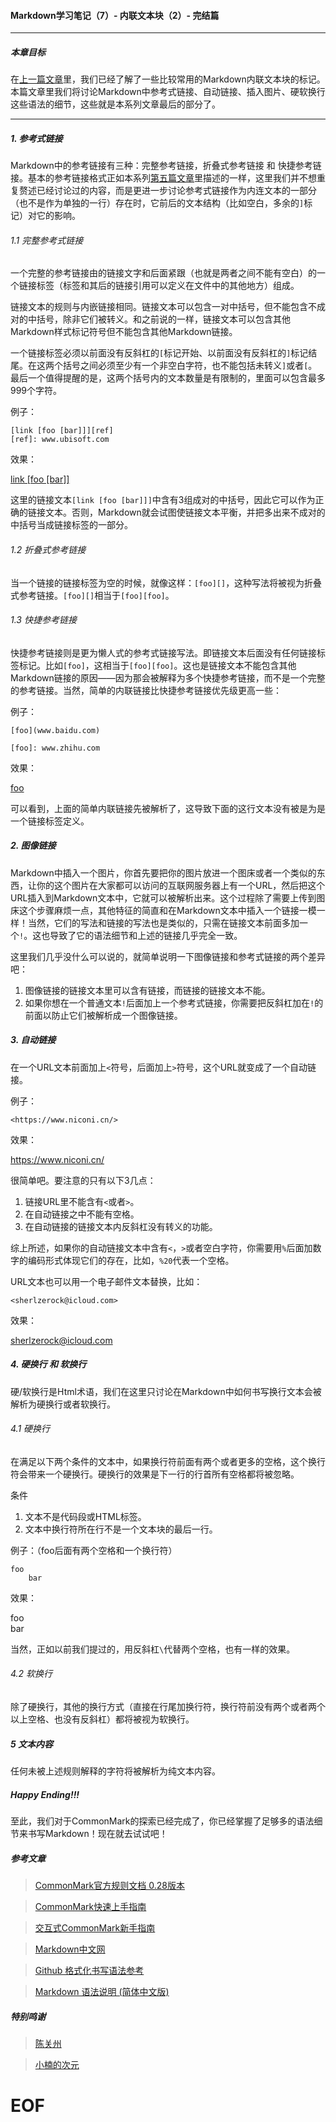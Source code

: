 #### Markdown学习笔记（7）- 内联文本块（2）- 完结篇

***
##### 本章目标

在[上一篇文章](https://github.com/TiriSane/MarkdownTutorial/blob/master/Markdown_Tutorial_7.md)里，我们已经了解了一些比较常用的Markdown内联文本块的标记。本篇文章里我们将讨论Markdown中参考式链接、自动链接、插入图片、硬软换行这些语法的细节，这些就是本系列文章最后的部分了。

***

##### 1. 参考式链接

Markdown中的参考链接有三种：完整参考链接，折叠式参考链接 和 快捷参考链接。基本的参考链接格式正如本系列[第五篇文章](https://github.com/TiriSane/MarkdownTutorial/blob/master/Markdown_Tutorial_5.md)里描述的一样，这里我们并不想重复赘述已经讨论过的内容，而是更进一步讨论参考式链接作为内连文本的一部分（也不是作为单独的一行）存在时，它前后的文本结构（比如空白，多余的`]`标记）对它的影响。

###### 1.1 完整参考式链接

一个完整的参考链接由的链接文字和后面紧跟（也就是两者之间不能有空白）的一个链接标签（标签和其后的链接引用可以定义在文件中的其他地方）组成。

链接文本的规则与内嵌链接相同。链接文本可以包含一对中括号，但不能包含不成对的中括号，除非它们被转义。和之前说的一样，链接文本可以包含其他Markdown样式标记符号但不能包含其他Markdown链接。

一个链接标签必须以前面没有反斜杠的`[`标记开始、以前面没有反斜杠的`]`标记结尾。在这两个括号之间必须至少有一个非空白字符，也不能包括未转义`]`或者`[`。最后一个值得提醒的是，这两个括号内的文本数量是有限制的，里面可以包含最多999个字符。

例子：
```
[link [foo [bar]]][ref]
[ref]: www.ubisoft.com
```
效果：

[link [foo [bar]]](www.ubisoft.com)

这里的链接文本`[link [foo [bar]]]`中含有3组成对的中括号，因此它可以作为正确的链接文本。否则，Markdown就会试图使链接文本平衡，并把多出来不成对的中括号当成链接标签的一部分。

###### 1.2 折叠式参考链接

当一个链接的链接标签为空的时候，就像这样：`[foo][]`，这种写法将被视为折叠式参考链接。`[foo][]`相当于`[foo][foo]`。

###### 1.3 快捷参考链接

快捷参考链接则是更为懒人式的参考式链接写法。即链接文本后面没有任何链接标签标记。比如`[foo]`，这相当于`[foo][foo]`。这也是链接文本不能包含其他Markdown链接的原因——因为那会被解释为多个快捷参考链接，而不是一个完整的参考链接。当然，简单的内联链接比快捷参考链接优先级更高一些：

例子：
```
[foo](www.baidu.com)

[foo]: www.zhihu.com
```

效果：

[foo](www.baidu.com)

[foo]: www.zhihu.com

可以看到，上面的简单内联链接先被解析了，这导致下面的这行文本没有被是为是一个链接标签定义。

##### 2. 图像链接

Markdown中插入一个图片，你首先要把你的图片放进一个图床或者一个类似的东西，让你的这个图片在大家都可以访问的互联网服务器上有一个URL，然后把这个URL插入到Markdown文本中，它就可以被解析出来。这个过程除了需要上传到图床这个步骤麻烦一点，其他特征的简直和在Markdown文本中插入一个链接一模一样！当然，它们的写法和链接的写法也是类似的，只需在链接文本前面多加一个`!`。这也导致了它的语法细节和上述的链接几乎完全一致。

这里我们几乎没什么可以说的，就简单说明一下图像链接和参考式链接的两个差异吧：

1. 图像链接的链接文本里可以含有链接，而链接的链接文本不能。
2. 如果你想在一个普通文本`!`后面加上一个参考式链接，你需要把反斜杠加在`!`的前面以防止它们被解析成一个图像链接。

##### 3. 自动链接

在一个URL文本前面加上`<`符号，后面加上`>`符号，这个URL就变成了一个自动链接。

例子：

`<https://www.niconi.cn/>`

效果：

<https://www.niconi.cn/>

很简单吧。要注意的只有以下3几点：
1. 链接URL里不能含有`<`或者`>`。
2. 在自动链接之中不能有空格。
3. 在自动链接的链接文本内反斜杠没有转义的功能。

综上所述，如果你的自动链接文本中含有`<`，`>`或者空白字符，你需要用`%`后面加数字的编码形式体现它们的存在，比如，`%20`代表一个空格。

URL文本也可以用一个电子邮件文本替换，比如：

`<sherlzerock@icloud.com>`

效果：

<sherlzerock@icloud.com>

##### 4. 硬换行 和 软换行

硬/软换行是Html术语，我们在这里只讨论在Markdown中如何书写换行文本会被解析为硬换行或者软换行。

###### 4.1 硬换行 

在满足以下两个条件的文本中，如果换行符前面有两个或者更多的空格，这个换行符会带来一个硬换行。硬换行的效果是下一行的行首所有空格都将被忽略。

条件
1. 文本不是代码段或HTML标签。
2. 文本中换行符所在行不是一个文本块的最后一行。

例子：（foo后面有两个空格和一个换行符）

```
foo  
    bar
```

效果：

foo  
    bar
    
当然，正如以前我们提过的，用反斜杠`\`代替两个空格，也有一样的效果。

###### 4.2 软换行 

除了硬换行，其他的换行方式（直接在行尾加换行符，换行符前没有两个或者两个以上空格、也没有反斜杠）都将被视为软换行。

##### 5 文本内容

任何未被上述规则解释的字符将被解析为纯文本内容。

##### Happy Ending!!!

至此，我们对于CommonMark的探索已经完成了，你已经掌握了足够多的语法细节来书写Markdown！现在就去试试吧！

##### 参考文章

> [CommonMark官方规则文档 0.28版本](http://spec.commonmark.org/0.28/)

> [CommonMark快速上手指南](http://commonmark.org/help/)

> [交互式CommonMark新手指南](http://commonmark.org/help/tutorial/)

> [Markdown中文网](http://www.markdown.cn/)

> [Github 格式化书写语法参考](https://help.github.com/articles/basic-writing-and-formatting-syntax/)

> [Markdown 语法说明 (简体中文版)](https://www.appinn.com/markdown/index.html)

##### 特别鸣谢

> [陈关州](http://www.chenguanzhou.com)

> [小楠的次元](https://www.niconi.cn/)

# EOF
